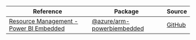 | Reference | Package | Source |
|---|---|---|
|[Resource Management - Power BI Embedded](arm-powerbiembedded-readme.md)|[@azure/arm-powerbiembedded](https://www.npmjs.com/package/@azure/arm-powerbiembedded)|[GitHub](https://github.com/Azure/azure-sdk-for-js/blob/main/sdk/powerbiembedded/arm-powerbiembedded)|
